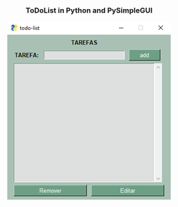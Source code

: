<h3 align="center">ToDoList in Python and PySimpleGUI</h3>

<p align="center">
  <img alt="todo-list" title="todo-list" src="readme/todo-list.png" />
</p>